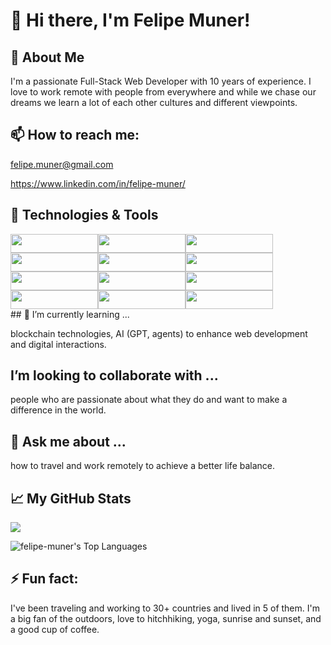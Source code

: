 # 👋 Hi there, I'm Felipe Muner!

## 🚀 About Me

I'm a passionate Full-Stack Web Developer with 10 years of experience. I love to work remote with people from everywhere and while we chase our dreams we learn a lot of each other cultures and different viewpoints.

## 📫 How to reach me:

felipe.muner@gmail.com

https://www.linkedin.com/in/felipe-muner/

## 🔧 Technologies & Tools

<div style="display:flex; flex-wrap: wrap;">

<img src="https://img.shields.io/badge/-Next.js-black?style=flat-square&logo=next.js" width="140" height="30" />
<img src="https://img.shields.io/badge/-React-black?style=flat-square&logo=react" width="140" height="30" />
<img src="https://img.shields.io/badge/-Tailwind_CSS-black?style=flat-square&logo=tailwind-css" width="140" height="30" />
<img src="https://img.shields.io/badge/-Node.js-black?style=flat-square&logo=node.js" width="140" height="30" />
<img src="https://img.shields.io/badge/-Express-black?style=flat-square&logo=express" width="140" height="30" />
<img src="https://img.shields.io/badge/-PostgreSQL-black?style=flat-square&logo=postgresql" width="140" height="30" />
<img src="https://img.shields.io/badge/-GitHub_Actions-black?style=flat-square&logo=github-actions" width="140" height="30" />
<img src="https://img.shields.io/badge/-Docker-black?style=flat-square&logo=docker" width="140" height="30" />
<img src="https://img.shields.io/badge/-Figma-black?style=flat-square&logo=figma" width="140" height="30" />
<img src="https://img.shields.io/badge/-Notion-black?style=flat-square&logo=notion" width="140" height="30" />
<img src="https://img.shields.io/badge/-Slack-black?style=flat-square&logo=slack" width="140" height="30" />
<img src="https://img.shields.io/badge/-Discord-black?style=flat-square&logo=discord" width="140" height="30" />
</div>
## 🌱 I’m currently learning ...

blockchain technologies, AI (GPT, agents) to enhance web development and digital interactions.

## I’m looking to collaborate with ...

people who are passionate about what they do and want to make a difference in the world.

## 💬 Ask me about ...

how to travel and work remotely to achieve a better life balance.

## 📈 My GitHub Stats

<img src="https://github-readme-streak-stats.herokuapp.com/?user=felipe-muner">

![felipe-muner's Top Languages](https://github-readme-stats.vercel.app/api/top-langs/?username=felipe-muner&theme=vue-dark&show_icons=true&hide_border=true&layout=compact)

## ⚡ Fun fact:

I've been traveling and working to 30+ countries and lived in 5 of them. I'm a big fan of the outdoors, love to hitchhiking, yoga, sunrise and sunset, and a good cup of coffee.
